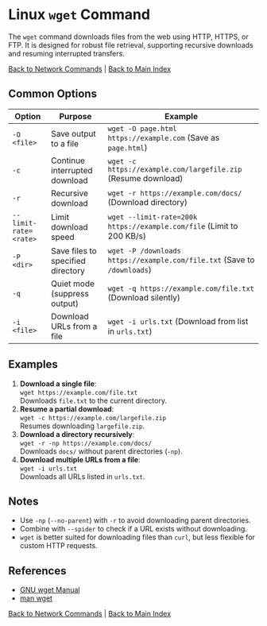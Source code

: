 # Linux `wget` Command

The `wget` command downloads files from the web using HTTP, HTTPS, or FTP. It is designed for robust file retrieval, supporting recursive downloads and resuming interrupted transfers.

[Back to Network Commands](../network.md) | [Back to Main Index](../../README.md)

## Common Options

| Option | Purpose | Example |
|--------|---------|---------|
| `-O <file>` | Save output to a file | `wget -O page.html https://example.com` (Save as `page.html`) |
| `-c` | Continue interrupted download | `wget -c https://example.com/largefile.zip` (Resume download) |
| `-r` | Recursive download | `wget -r https://example.com/docs/` (Download directory) |
| `--limit-rate=<rate>` | Limit download speed | `wget --limit-rate=200k https://example.com/file` (Limit to 200 KB/s) |
| `-P <dir>` | Save files to specified directory | `wget -P /downloads https://example.com/file.txt` (Save to `/downloads`) |
| `-q` | Quiet mode (suppress output) | `wget -q https://example.com/file.txt` (Download silently) |
| `-i <file>` | Download URLs from a file | `wget -i urls.txt` (Download from list in `urls.txt`) |

## Examples
1. **Download a single file**:  
   `wget https://example.com/file.txt`  
   Downloads `file.txt` to the current directory.
2. **Resume a partial download**:  
   `wget -c https://example.com/largefile.zip`  
   Resumes downloading `largefile.zip`.
3. **Download a directory recursively**:  
   `wget -r -np https://example.com/docs/`  
   Downloads `docs/` without parent directories (`-np`).
4. **Download multiple URLs from a file**:  
   `wget -i urls.txt`  
   Downloads all URLs listed in `urls.txt`.

## Notes
- Use `-np` (`--no-parent`) with `-r` to avoid downloading parent directories.
- Combine with `--spider` to check if a URL exists without downloading.
- `wget` is better suited for downloading files than `curl`, but less flexible for custom HTTP requests.

## References
- [GNU wget Manual](https://www.gnu.org/software/wget/manual/wget.html)
- [man wget](https://man7.org/linux/man-pages/man1/wget.1.html)

[Back to Network Commands](../network.md) | [Back to Main Index](../../README.md)